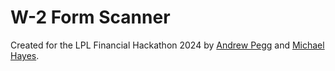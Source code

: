 # W-2 Form Scanner
Created for the LPL Financial Hackathon 2024 by [Andrew Pegg](https://github.com/andrewcomputsci2019) and [Michael Hayes](https://github.com/mhayescs19).
